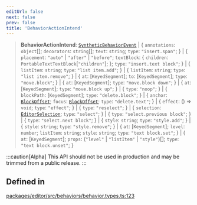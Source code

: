 ```yaml
---
editUrl: false
next: false
prev: false
title: 'BehaviorActionIntend'
---
```


> **BehaviorActionIntend**: [`SyntheticBehaviorEvent`](/api/index/type-aliases/syntheticbehaviorevent/) \| \{ `annotations`: `object`[]; `decorators`: `string`[]; `text`: `string`; `type`: `"insert.span"`; \} \| \{ `placement`: `"auto"` \| `"after"` \| `"before"`; `textBlock`: \{ `children`: `PortableTextTextBlock`\[`"children"`\]; \}; `type`: `"insert.text block"`; \} \| \{ `listItem`: `string`; `type`: `"list item.add"`; \} \| \{ `listItem`: `string`; `type`: `"list item.remove"`; \} \| \{ `at`: [`KeyedSegment`]; `to`: [`KeyedSegment`]; `type`: `"move.block"`; \} \| \{ `at`: [`KeyedSegment`]; `type`: `"move.block down"`; \} \| \{ `at`: [`KeyedSegment`]; `type`: `"move.block up"`; \} \| \{ `type`: `"noop"`; \} \| \{ `blockPath`: [`KeyedSegment`]; `type`: `"delete.block"`; \} \| \{ `anchor`: [`BlockOffset`](/api/index/type-aliases/blockoffset/); `focus`: [`BlockOffset`](/api/index/type-aliases/blockoffset/); `type`: `"delete.text"`; \} \| \{ `effect`: () => `void`; `type`: `"effect"`; \} \| \{ `type`: `"reselect"`; \} \| \{ `selection`: [`EditorSelection`](/api/types/editor/type-aliases/editorselection/); `type`: `"select"`; \} \| \{ `type`: `"select.previous block"`; \} \| \{ `type`: `"select.next block"`; \} \| \{ `style`: `string`; `type`: `"style.add"`; \} \| \{ `style`: `string`; `type`: `"style.remove"`; \} \| \{ `at`: [`KeyedSegment`]; `level`: `number`; `listItem`: `string`; `style`: `string`; `type`: `"text block.set"`; \} \| \{ `at`: [`KeyedSegment`]; `props`: (`"level"` \| `"listItem"` \| `"style"`)[]; `type`: `"text block.unset"`; \}

:::caution[Alpha]
This API should not be used in production and may be trimmed from a public release.
:::

## Defined in

[packages/editor/src/behaviors/behavior.types.ts:123](https://github.com/portabletext/editor/blob/66b5022fc4919e0540c704fbecb8ab8f991c2439/packages/editor/src/behaviors/behavior.types.ts#L123)
